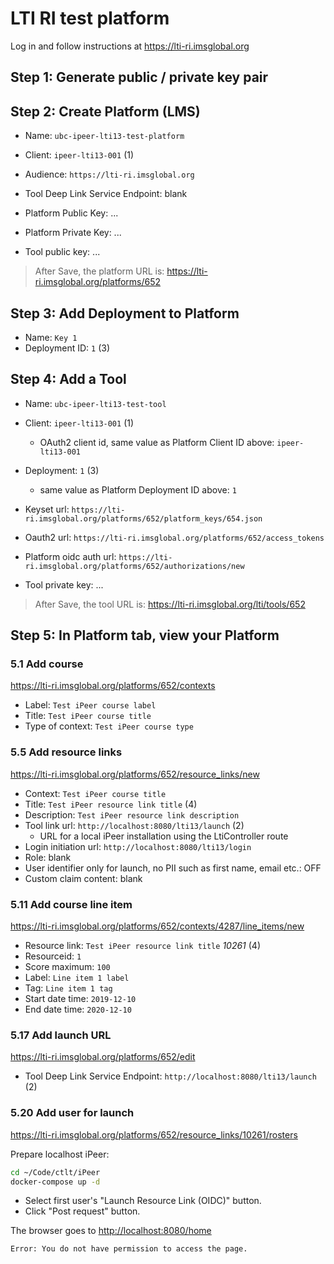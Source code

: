 # LTI RI test platform

Log in and follow instructions at <https://lti-ri.imsglobal.org>

## Step 1: Generate public / private key pair

## Step 2: Create Platform (LMS)

- Name: `ubc-ipeer-lti13-test-platform`
- Client: `ipeer-lti13-001` (1)
- Audience: `https://lti-ri.imsglobal.org`
- Tool Deep Link Service Endpoint: blank

- Platform Public Key: ...
- Platform Private Key: ...
- Tool public key: ...

> After Save, the platform URL is: <https://lti-ri.imsglobal.org/platforms/652>

## Step 3: Add Deployment to Platform

- Name: `Key 1`
- Deployment ID: `1` (3)

## Step 4: Add a Tool

- Name: `ubc-ipeer-lti13-test-tool`
- Client: `ipeer-lti13-001` (1)
    - OAuth2 client id, same value as Platform Client ID above: `ipeer-lti13-001`
- Deployment: `1` (3)
    - same value as Platform Deployment ID above: `1`
- Keyset url: `https://lti-ri.imsglobal.org/platforms/652/platform_keys/654.json`
- Oauth2 url: `https://lti-ri.imsglobal.org/platforms/652/access_tokens`
- Platform oidc auth url: `https://lti-ri.imsglobal.org/platforms/652/authorizations/new`

- Tool private key: ...

> After Save, the tool URL is: <https://lti-ri.imsglobal.org/lti/tools/652>

## Step 5: In Platform tab, view your Platform

### 5.1 Add course

<https://lti-ri.imsglobal.org/platforms/652/contexts>

- Label: `Test iPeer course label`
- Title: `Test iPeer course title`
- Type of context: `Test iPeer course type`

### 5.5 Add resource links

<https://lti-ri.imsglobal.org/platforms/652/resource_links/new>

- Context: `Test iPeer course title`
- Title: `Test iPeer resource link title` (4)
- Description: `Test iPeer resource link description`
- Tool link url: `http://localhost:8080/lti13/launch` (2)
    - URL for a local iPeer installation using the LtiController route
- Login initiation url: `http://localhost:8080/lti13/login`
- Role: blank
- User identifier only for launch, no PII such as first name, email etc.: OFF
- Custom claim content: blank

### 5.11 Add course line item

<https://lti-ri.imsglobal.org/platforms/652/contexts/4287/line_items/new>

- Resource link: `Test iPeer resource link title` _10261_ (4)
- Resourceid: `1`
- Score maximum: `100`
- Label: `Line item 1 label`
- Tag: `Line item 1 tag`
- Start date time: `2019-12-10`
- End date time: `2020-12-10`

### 5.17 Add launch URL

<https://lti-ri.imsglobal.org/platforms/652/edit>

- Tool Deep Link Service Endpoint: `http://localhost:8080/lti13/launch` (2)

### 5.20 Add user for launch

<https://lti-ri.imsglobal.org/platforms/652/resource_links/10261/rosters>

Prepare localhost iPeer:

```bash
cd ~/Code/ctlt/iPeer
docker-compose up -d
```

- Select first user's "Launch Resource Link (OIDC)" button.
- Click "Post request" button.

The browser goes to <http://localhost:8080/home>

```
Error: You do not have permission to access the page.
```
